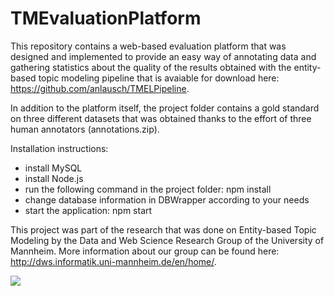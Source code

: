 # TMEvaluationPlatform 
This repository contains a web-based evaluation platform that was designed
and implemented to provide an easy way of annotating data and gathering statistics
about the quality of the results obtained with the entity-based topic modeling pipeline that is avaiable for download here: https://github.com/anlausch/TMELPipeline.

In addition to the platform itself, the project folder contains a gold standard on three different datasets that was obtained thanks to the effort of three human annotators (annotations.zip).

Installation instructions:
- install MySQL
- install Node.js
- run the following command in the project folder: 
	npm install
- change database information in DBWrapper according to your needs
- start the application:
  npm start
  
This project was part of the research that was done on Entity-based Topic Modeling by the Data and Web Science Research Group of the University of Mannheim. More information about our group can be found here:
http://dws.informatik.uni-mannheim.de/en/home/.

![](http://www.uni-mannheim.de/1/english/config/uni_ma_logo_engl.gif)
  
 
